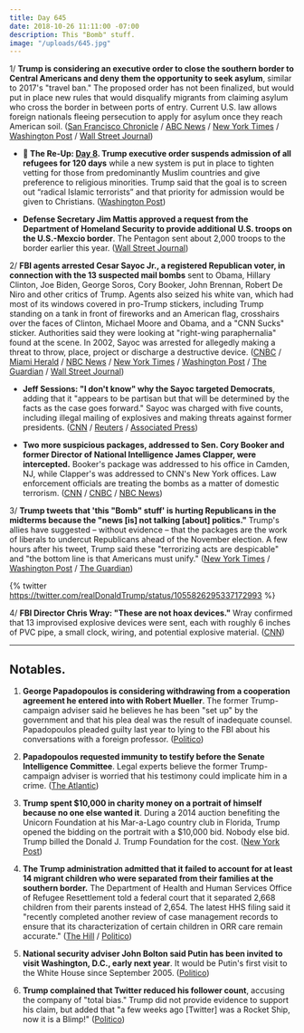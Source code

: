 ```yaml
---
title: Day 645
date: 2018-10-26 11:11:00 -07:00
description: This "Bomb" stuff.
image: "/uploads/645.jpg"
---
```


1/ **Trump is considering an executive order to close the southern border to Central Americans and deny them the opportunity to seek asylum**, similar to 2017's "travel ban." The proposed order has not been finalized, but would put in place new rules that would disqualify migrants from claiming asylum who cross the border in between ports of entry. Current U.S. law allows foreign nationals fleeing persecution to apply for asylum once they reach American soil. ([San Francisco Chronicle](https://www.sfchronicle.com/politics/article/Trump-administration-considers-travel-ban-like-13337662.php) / [ABC News](https://abcnews.go.com/Politics/trump-weighs-options-executive-action-bar-migrants-deny/story?id=58766690) / [New York Times](https://www.nytimes.com/2018/10/25/us/politics/trump-army-border-mexico.html) / [Washington Post](https://www.washingtonpost.com/politics/pentagon-plans-to-dispatch-800-more-troops-to-us-mexico-border-in-response-to-migrant-caravan/2018/10/25/6a121944-d868-11e8-83a2-d1c3da28d6b6_story.html) / [Wall Street Journal](https://www.wsj.com/articles/mattis-expected-to-send-800-u-s-troops-to-mexican-border-1540481427))

* **📌 The Re-Up: [Day 8](https://whatthefuckjusthappenedtoday.com/2017/01/27/Day-8/#1-trump-executive-order-suspends-adm). Trump executive order suspends admission of all refugees for 120 days** while a new system is put in place to tighten vetting for those from predominantly Muslim countries and give preference to religious minorities. Trump said that the goal is to screen out “radical Islamic terrorists” and that priority for admission would be given to Christians. ([Washington Post](https://www.washingtonpost.com/world/national-security/trump-approves-extreme-vetting-of-refugees-promises-priority-for-christians/2017/01/27/007021a2-e4c7-11e6-a547-5fb9411d332c_story.html))

* **Defense Secretary Jim Mattis approved a request from the Department of Homeland Security to provide additional U.S. troops on the U.S.-Mexcio border**. The Pentagon sent about 2,000 troops to the border earlier this year. ([Wall Street Journal](https://www.wsj.com/articles/mattis-approves-sending-more-troop-to-mexican-border-1540566532))

2/ **FBI agents arrested Cesar Sayoc Jr., a registered Republican voter, in connection with the 13 suspected mail bombs** sent to Obama, Hillary Clinton, Joe Biden, George Soros, Cory Booker, John Brennan, Robert De Niro and other critics of Trump. Agents also seized his white van, which had most of its windows covered in pro-Trump stickers, including Trump standing on a tank in front of fireworks and an American flag, crosshairs over the faces of Clinton, Michael Moore and Obama, and a "CNN Sucks" sticker. Authorities said they were looking at "right-wing paraphernalia" found at the scene. In 2002, Sayoc was arrested for allegedly making a threat to throw, place, project or discharge a destructive device. ([CNBC](https://www.cnbc.com/2018/10/26/person-in-custody-in-connection-with-mail-bomb-probe.html) / [Miami Herald](https://www.miamiherald.com/news/nation-world/national/article220667845.html) / [NBC News](https://www.nbcnews.com/news/us-news/suspicious-package-addressed-sen-cory-booker-found-florida-n924776) / [New York Times](https://www.nytimes.com/2018/10/26/nyregion/cnn-cory-booker-pipe-bombs-sent.html) / [Washington Post](https://www.washingtonpost.com/nation/2018/10/26/suspected-explosive-devices-addressed-cory-booker-james-clapper-probe-expands-packages/) / [The Guardian](https://www.theguardian.com/us-news/2018/oct/26/suspicious-package-pipe-bombs-latest-found-cory-booker-florida) / [Wall Street Journal](https://www.wsj.com/articles/suspicious-package-to-sen-cory-booker-intercepted-in-florida-1540558252?mod=hp_lead_pos5))

* **Jeff Sessions: "I don't know" why the Sayoc targeted Democrats**, adding that it "appears to be partisan but that will be determined by the facts as the case goes forward." Sayoc was charged with five counts, including illegal mailing of explosives and making threats against former presidents. ([CNN](https://www.cnn.com/politics/live-news/clintons-obama-suspicious-packages/h_8e80e624a4a7ff77ee6dc5a82b5963d8) / [Reuters](https://www.reuters.com/article/us-usa-packages-sessions/parcel-bomb-suspect-charged-with-five-federal-crimes-in-fbi-custody-sessions-idUSKCN1N02N4?il=0) / [Associated Press](https://apnews.com/46514c3eb6fb474c9ac1df2c24b0acf5))

* **Two more suspicious packages, addressed to Sen. Cory Booker and former Director of National Intelligence James Clapper, were intercepted.** Booker's package was addressed to his office in Camden, NJ, while Clapper's was addressed to CNN's New York offices. Law enforcement officials are treating the bombs as a matter of domestic terrorism. ([CNN](https://www.cnn.com/2018/10/26/politics/cory-booker-package/index.html) / [CNBC](https://www.cnbc.com/2018/10/26/suspicious-package-addressed-to-sen-cory-booker-intercepted-in-florida-nbc-news.html) / [NBC News](https://www.nbcnews.com/news/us-news/suspicious-package-addressed-sen-cory-booker-found-florida-n924776))

3/ **Trump tweets that 'this "Bomb" stuff' is hurting Republicans in the midterms because the "news \[is\] not talking \[about\] politics."** Trump's allies have suggested – without evidence – that the packages are the work of liberals to undercut Republicans ahead of the November election. A few hours after his tweet, Trump said these "terrorizing acts are despicable" and "the bottom line is that Americans must unify." ([New York Times](https://www.nytimes.com/2018/10/26/us/politics/trump-bomb-media.html) / [Washington Post](https://www.washingtonpost.com/politics/trump-says-media-coverage-of-explosive-devices-slowing-gop-momentum-ahead-of-elections/2018/10/26/c9e52192-d906-11e8-83a2-d1c3da28d6b6_story.html) / [The Guardian](https://www.theguardian.com/us-news/2018/oct/26/trump-bombs-response-latest-twitter-midterms-momentum-complaint))

{% twitter https://twitter.com/realDonaldTrump/status/1055826295337172993 %}

4/ **FBI Director Chris Wray: "These are not hoax devices."** Wray confirmed that 13 improvised explosive devices were sent, each with roughly 6 inches of PVC pipe, a small clock, wiring, and potential explosive material. ([CNN](https://www.cnn.com/politics/live-news/clintons-obama-suspicious-packages/h_b665fb65f29b943fc62151a61ec62ef8))

---

## Notables.

1. **George Papadopoulos is considering withdrawing from a cooperation agreement he entered into with Robert Mueller**. The former Trump-campaign adviser said he believes he has been "set up" by the government and that his plea deal was the result of inadequate counsel. Papadopoulos pleaded guilty last year to lying to the FBI about his conversations with a foreign professor. ([Politico](https://www.politico.com/story/2018/10/26/papadopolous-plea-deal-942346))

2. **Papadopoulos requested immunity to testify before the Senate Intelligence Committee**. Legal experts believe the former Trump-campaign adviser is worried that his testimony could implicate him in a crime. ([The Atlantic](https://www.theatlantic.com/politics/archive/2018/10/george-papadopoulos-requests-immunity-from-senate/574102/))

3. **Trump spent $10,000 in charity money on a portrait of himself because no one else wanted it**. During a 2014 auction benefiting the Unicorn Foundation at his Mar-a-Lago country club in Florida, Trump opened the bidding on the portrait with a $10,000 bid. Nobody else bid. Trump billed the Donald J. Trump Foundation for the cost. ([New York Post](https://nypost.com/2018/10/25/trump-used-charity-money-to-buy-his-own-portrait-because-no-one-else-would-lawyers/))

4. **The Trump administration admitted that it failed to account for at least 14 migrant children who were separated from their families at the southern border.** The Department of Health and Human Services Office of Refugee Resettlement told a federal court that it separated 2,668 children from their parents instead of 2,654. The latest HHS filing said it "recently completed another review of case management records to ensure that its characterization of certain children in ORR care remain accurate." ([The Hill](https://thehill.com/policy/healthcare/413278-trump-administration-admits-miscount-of-separated-children) / [Politico](https://www.politico.com/story/2018/10/26/hhs-identify-separated-migrant-children-942313))

5. **National security adviser John Bolton said Putin has been invited to visit Washington, D.C., early next year**. It would be Putin's first visit to the White House since September 2005. ([Politico](https://www.politico.com/story/2018/10/26/putin-white-house-2019-942355))

6. **Trump complained that Twitter reduced his follower count**, accusing the company of "total bias." Trump did not provide evidence to support his claim, but added that "a few weeks ago \[Twitter\] was a Rocket Ship, now it is a Blimp!" ([Politico](https://www.politico.com/story/2018/10/26/trump-twitter-follower-count-943005))